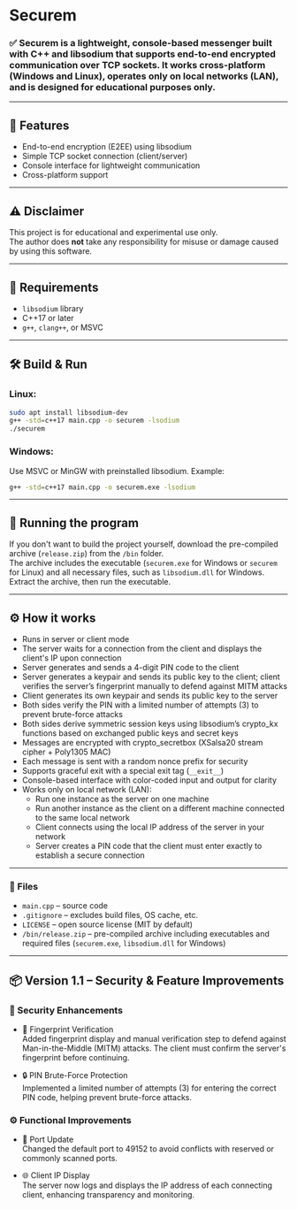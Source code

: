 # Securem

### ✅ Securem is a lightweight, console-based messenger built with C++ and libsodium that supports end-to-end encrypted communication over TCP sockets. It works cross-platform (Windows and Linux), operates only on local networks (LAN), and is designed for educational purposes only.

---

## 🚀 Features

- End-to-end encryption (E2EE) using libsodium  
- Simple TCP socket connection (client/server)  
- Console interface for lightweight communication  
- Cross-platform support  

---

## ⚠️ Disclaimer

This project is for educational and experimental use only.  
The author does **not** take any responsibility for misuse or damage caused by using this software.

---

## 🔧 Requirements

- `libsodium` library  
- C++17 or later  
- `g++`, `clang++`, or MSVC  

---

## 🛠️ Build & Run

### Linux:
```bash
sudo apt install libsodium-dev
g++ -std=c++17 main.cpp -o securem -lsodium
./securem
```

### Windows:

Use MSVC or MinGW with preinstalled libsodium. Example:

```bash
g++ -std=c++17 main.cpp -o securem.exe -lsodium
```

---

## 🏃 Running the program

If you don't want to build the project yourself, download the pre-compiled archive (`release.zip`) from the `/bin` folder.  
The archive includes the executable (`securem.exe` for Windows or `securem` for Linux) and all necessary files, such as `libsodium.dll` for Windows.  
Extract the archive, then run the executable.

---

## ⚙️ How it works

- Runs in server or client mode  
- The server waits for a connection from the client and displays the client's IP upon connection  
- Server generates and sends a 4-digit PIN code to the client  
- Server generates a keypair and sends its public key to the client; client verifies the server’s fingerprint manually to defend against MITM attacks  
- Client generates its own keypair and sends its public key to the server  
- Both sides verify the PIN with a limited number of attempts (3) to prevent brute-force attacks  
- Both sides derive symmetric session keys using libsodium’s crypto_kx functions based on exchanged public keys and secret keys  
- Messages are encrypted with crypto_secretbox (XSalsa20 stream cipher + Poly1305 MAC)  
- Each message is sent with a random nonce prefix for security  
- Supports graceful exit with a special exit tag (`__exit__`)  
- Console-based interface with color-coded input and output for clarity  
- Works only on local network (LAN):  
  - Run one instance as the server on one machine  
  - Run another instance as the client on a different machine connected to the same local network  
  - Client connects using the local IP address of the server in your network  
  - Server creates a PIN code that the client must enter exactly to establish a secure connection

---

### 📁 Files

- `main.cpp` – source code  
- `.gitignore` – excludes build files, OS cache, etc.  
- `LICENSE` – open source license (MIT by default)  
- `/bin/release.zip` – pre-compiled archive including executables and required files (`securem.exe`, `libsodium.dll` for Windows)

---

## 📦 Version 1.1 – Security & Feature Improvements

### 🔐 Security Enhancements
- 🔑 Fingerprint Verification  
  Added fingerprint display and manual verification step to defend against Man-in-the-Middle (MITM) attacks. The client must confirm the server's fingerprint before continuing.
  
- 🔒 PIN Brute-Force Protection  
  Implemented a limited number of attempts (3) for entering the correct PIN code, helping prevent brute-force attacks.

### ⚙️ Functional Improvements
- 📡 Port Update  
  Changed the default port to 49152 to avoid conflicts with reserved or commonly scanned ports.

- 🌐 Client IP Display  
  The server now logs and displays the IP address of each connecting client, enhancing transparency and monitoring.
